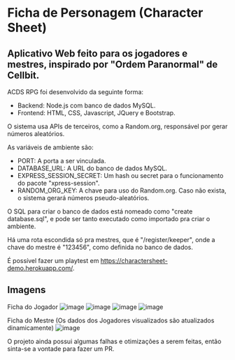 # Ficha de Personagem (Character Sheet)

## Aplicativo Web feito para os jogadores e mestres, inspirado por "Ordem Paranormal" de Cellbit.

ACDS RPG foi desenvolvido da seguinte forma:
  - Backend: Node.js com banco de dados MySQL.
  - Frontend: HTML, CSS, Javascript, JQuery e Bootstrap.

O sistema usa APIs de terceiros, como a Random.org, responsável por gerar números aleatórios.

As variáveis de ambiente são:
  - PORT: A porta a ser vinculada.
  - DATABASE_URL: A URL do banco de dados MySQL.
  - EXPRESS_SESSION_SECRET: Um hash ou secret para o funcionamento do pacote "xpress-session".
  - RANDOM_ORG_KEY: A chave para uso do Random.org. Caso não exista, o sistema gerará números pseudo-aleatórios.

O SQL para criar o banco de dados está nomeado como "create database.sql", e pode ser tanto executado como importado pra criar o ambiente.

Há uma rota escondida só pra mestres, que é "/register/keeper", onde a chave do mestre é "123456", como definida no banco de dados.

É possível fazer um playtest em https://charactersheet-demo.herokuapp.com/.

## Imagens

Ficha do Jogador
![image](https://user-images.githubusercontent.com/71353674/123519169-0dc36800-d680-11eb-9ce7-4b7e235bd30c.png)
![image](https://user-images.githubusercontent.com/71353674/123519192-29c70980-d680-11eb-965b-501b226d1614.png)
![image](https://user-images.githubusercontent.com/71353674/123519198-3186ae00-d680-11eb-9d8e-e0b7b84e4b8d.png)
![image](https://user-images.githubusercontent.com/71353674/123519220-51b66d00-d680-11eb-9d7c-5af01460aaa3.png)

Ficha do Mestre (Os dados dos Jogadores visualizados são atualizados dinamicamente)
![image](https://user-images.githubusercontent.com/71353674/123519203-3b101600-d680-11eb-9977-ac1d13ed4b13.png)

O projeto ainda possui algumas falhas e otimizações a serem feitas, então sinta-se a vontade para fazer um PR.

